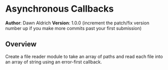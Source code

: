 # Asynchronous Callbacks
**Author**: Dawn Aldrich
**Version**: 1.0.0 (increment the patch/fix version number up if you make more commits past your first submission)
## Overview
Create a file reader module to take an array of paths and read each file into an array of string using an error-first callback.



